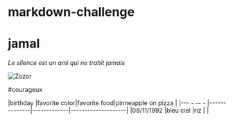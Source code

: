 # markdown-challenge
# jamal
*Le silence est un ami qui ne trahit jamais*

![Zozor](https://journalmetro.com/wp-content/uploads/2013/03/vert-pandas_c100.jpg?fit=2362%2C2025)

#courageux

|birthday   |favorite color|favorite food|pinneapple on pizza |
|--- - -- - |--------------|-------------|--------------------|
|08/11/1992 |bleu ciel        |riz       |                    |
